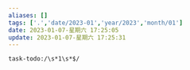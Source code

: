 ```yaml
---
aliases: []
tags: ['.','date/2023-01','year/2023','month/01']
date: 2023-01-07-星期六 17:25:05
update: 2023-01-07-星期六 17:25:31
---
```


```query
task-todo:/\s*1\s*$/
```

